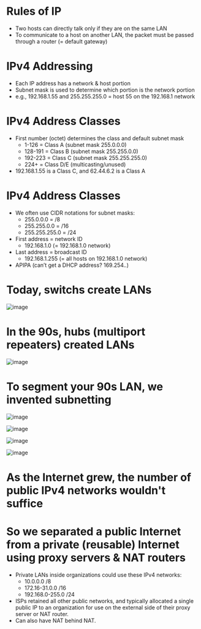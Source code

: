 # Rules of IP
- Two hosts can directly talk only if they are on the same LAN
- To communicate to a host on another LAN, the packet must be passed through a router (= default gateway)

# IPv4 Addressing 
- Each IP address has a network & host portion
- Subnet mask is used to determine which portion is the network portion 
- e.g., 192.168.1.55 and 255.255.255.0 = host 55 on the 192.168.1 network

# IPv4 Address Classes
- First number (octet) determines the class and default subnet mask
  - 1-126 = Class A (subnet mask 255.0.0.0)
  - 128-191 = Class B (subnet mask 255.255.0.0)
  - 192-223 = Class C (subnet mask 255.255.255.0)
  - 224+ = Class D/E (multicasting/unused)
- 192.168.1.55 is a Class C, and 62.44.6.2 is a Class A

# IPv4 Address Classes
- We often use CIDR notations for subnet masks:
  - 255.0.0.0 = /8 
  - 255.255.0.0 = /16 
  - 255.255.255.0 = /24
- First address = network ID
  - 192.168.1.0 (= 192.168.1.0 network)
- Last address = broadcast ID
  - 192.168.1.255 (= all hosts on 192.168.1.0 network)
- APIPA (can’t get a DHCP address? 169.254.*.*)

# Today, switchs create LANs
![image](https://user-images.githubusercontent.com/40586970/170838591-d6f94439-1745-434b-b80b-169ab2c07535.png)

# In the 90s, hubs (multiport repeaters) created LANs
![image](https://user-images.githubusercontent.com/40586970/170838574-ad8a7133-658c-4ade-8166-5f19bfa11a8a.png)

# To segment your 90s LAN, we invented subnetting
![image](https://user-images.githubusercontent.com/40586970/170838652-9e9ae16a-db20-4e75-b5ef-63f632a28c91.png)

![image](https://user-images.githubusercontent.com/40586970/170838666-ecb97002-fe22-44c1-9b6a-6682e2a2e2ad.png)

![image](https://user-images.githubusercontent.com/40586970/170838672-a6967a98-dac8-4fdc-a417-810d129f6bdf.png)

![image](https://user-images.githubusercontent.com/40586970/170838683-48751f38-1423-4838-8654-0d9decfba4da.png)

# As the Internet grew, the number of public IPv4 networks wouldn't suffice
# So we separated a public Internet from a private (reusable) Internet using proxy servers & NAT routers  
- Private LANs inside organizations could use these IPv4 networks:
  - 10.0.0.0 /8
  - 172.16-31.0.0 /16
  - 192.168.0-255.0 /24
- ISPs retained all other public networks, and typically allocated a single public IP to an organization for use on the external side of their proxy server or NAT router.
- Can also have NAT behind NAT.





